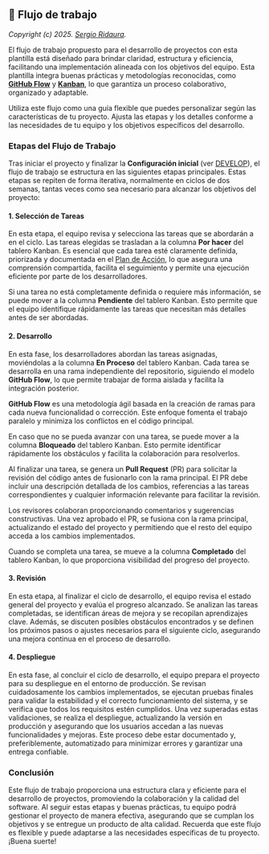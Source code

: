 ## 🚦 Flujo de trabajo

_Copyright (c) 2025. [Sergio Ridaura](https://github.com/sergio-ridaura)._

El flujo de trabajo propuesto para el desarrollo de proyectos con esta plantilla está diseñado para brindar claridad, estructura y eficiencia, facilitando una implementación alineada con los objetivos del equipo. Esta plantilla integra buenas prácticas y metodologías reconocidas, como **[GitHub Flow](https://docs.github.com/get-started/using-github/github-flow)** y **[Kanban](https://asana.com/resources/what-is-kanban)**, lo que garantiza un proceso colaborativo, organizado y adaptable.

Utiliza este flujo como una guía flexible que puedes personalizar según las características de tu proyecto. Ajusta las etapas y los detalles conforme a las necesidades de tu equipo y los objetivos específicos del desarrollo.

### Etapas del Flujo de Trabajo

Tras iniciar el proyecto y finalizar la **Configuración inicial** (ver [DEVELOP](DEVELOP.md)), el flujo de trabajo se estructura en las siguientes etapas principales. Estas etapas se repiten de forma iterativa, normalmente en ciclos de dos semanas, tantas veces como sea necesario para alcanzar los objetivos del proyecto:

#### 1. Selección de Tareas

En esta etapa, el equipo revisa y selecciona las tareas que se abordarán a en el ciclo. Las tareas elegidas se trasladan a la columna **Por hacer** del tablero Kanban. Es esencial que cada tarea esté claramente definida, priorizada y documentada en el [Plan de Acción](ACTION_PLAN.md), lo que asegura una comprensión compartida, facilita el seguimiento y permite una ejecución eficiente por parte de los desarrolladores.

Si una tarea no está completamente definida o requiere más información, se puede mover a la columna **Pendiente** del tablero Kanban. Esto permite que el equipo identifique rápidamente las tareas que necesitan más detalles antes de ser abordadas.

#### 2. Desarrollo

En esta fase, los desarrolladores abordan las tareas asignadas, moviéndolas a la columna **En Proceso** del tablero Kanban. Cada tarea se desarrolla en una rama independiente del repositorio, siguiendo el modelo **GitHub Flow**, lo que permite trabajar de forma aislada y facilita la integración posterior.

**GitHub Flow** es una metodología ágil basada en la creación de ramas para cada nueva funcionalidad o corrección. Este enfoque fomenta el trabajo paralelo y minimiza los conflictos en el código principal.

En caso que no se pueda avanzar con una tarea, se puede mover a la columna **Bloqueado** del tablero Kanban. Esto permite identificar rápidamente los obstáculos y facilita la colaboración para resolverlos.

Al finalizar una tarea, se genera un **Pull Request** (PR) para solicitar la revisión del código antes de fusionarlo con la rama principal. El PR debe incluir una descripción detallada de los cambios, referencias a las tareas correspondientes y cualquier información relevante para facilitar la revisión.

Los revisores colaboran proporcionando comentarios y sugerencias constructivas. Una vez aprobado el PR, se fusiona con la rama principal, actualizando el estado del proyecto y permitiendo que el resto del equipo acceda a los cambios implementados.

Cuando se completa una tarea, se mueve a la columna **Completado** del tablero Kanban, lo que proporciona visibilidad del progreso del proyecto.

#### 3. Revisión

En esta etapa, al finalizar el ciclo de desarrollo, el equipo revisa el estado general del proyecto y evalúa el progreso alcanzado. Se analizan las tareas completadas, se identifican áreas de mejora y se recopilan aprendizajes clave. Además, se discuten posibles obstáculos encontrados y se definen los próximos pasos o ajustes necesarios para el siguiente ciclo, asegurando una mejora continua en el proceso de desarrollo.

#### 4. Despliegue

En esta fase, al concluir el ciclo de desarrollo, el equipo prepara el proyecto para su despliegue en el entorno de producción. Se revisan cuidadosamente los cambios implementados, se ejecutan pruebas finales para validar la estabilidad y el correcto funcionamiento del sistema, y se verifica que todos los requisitos estén cumplidos. Una vez superadas estas validaciones, se realiza el despliegue, actualizando la versión en producción y asegurando que los usuarios accedan a las nuevas funcionalidades y mejoras. Este proceso debe estar documentado y, preferiblemente, automatizado para minimizar errores y garantizar una entrega confiable.

### Conclusión

Este flujo de trabajo proporciona una estructura clara y eficiente para el desarrollo de proyectos, promoviendo la colaboración y la calidad del software. Al seguir estas etapas y buenas prácticas, tu equipo podrá gestionar el proyecto de manera efectiva, asegurando que se cumplan los objetivos y se entregue un producto de alta calidad. Recuerda que este flujo es flexible y puede adaptarse a las necesidades específicas de tu proyecto. ¡Buena suerte!
